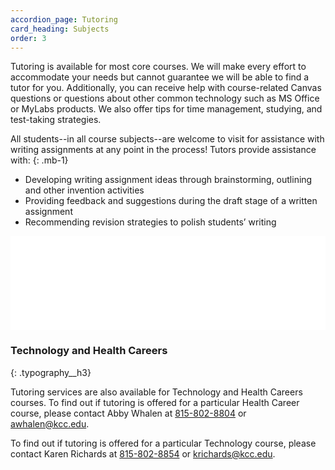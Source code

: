 ```yaml
---
accordion_page: Tutoring
card_heading: Subjects
order: 3
---
```

Tutoring is available for most core courses. We will make every effort to accommodate your needs but cannot guarantee we will be able to find a tutor for you. Additionally, you can receive help with course-related Canvas questions or questions about other common technology such as MS Office or MyLabs products. We also offer tips for time management, studying, and test-taking strategies.

All students--in all course subjects--are welcome to visit for assistance with writing assignments at any point in the process! Tutors provide assistance with:
{: .mb-1}

* Developing writing assignment ideas through brainstorming, outlining and other invention activities
* Providing feedback and suggestions during the draft stage of a written assignment
* Recommending revision strategies to polish students’ writing

<iframe src="../subject-widget/" frameborder="0" width="100%" class="iframe iframeJSHeight"></iframe>

### Technology and Health Careers
{: .typography__h3}

Tutoring services are also available for Technology and Health Careers courses. To find out if tutoring is offered for a particular Health Career course, please contact Abby Whalen at [815-802-8804](tel:+18158028804) or [awhalen@kcc.edu](mailto:awhalen@kcc.edu).

To find out if tutoring is offered for a particular Technology course, please contact Karen Richards at [815-802-8854](tel:+18158028854) or [krichards@kcc.edu](mailto:krichards@kcc.edu).